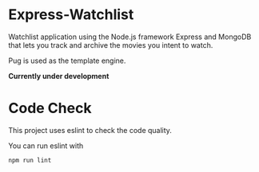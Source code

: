 # Express-Watchlist
Watchlist application using the Node.js framework Express and MongoDB that lets you track and archive the movies you intent to watch.

Pug is used as the template engine.

**Currently under development**

# Code Check
This project uses eslint to check the code quality.

You can run eslint with
```bash
npm run lint
```
